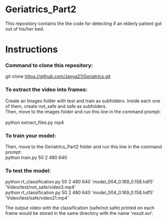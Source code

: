 # Geriatrics_Part2
This repository contains the the code for detecting if an elderly patient got out of his/her bed.

# Instructions

### Command to clone this repository: </br> 
git clone https://github.com/Janya21/Geriatrics.git </br>
 
### To extract the video into frames: </br> 
Create an Images folder with test and train as subfolders. Inside each one of them, create not_safe and safe as subfolders. </br>
Then, move to the images folder and run this line in the command prompt: </br> </br>
python extract_files.py mp4
</br>
### To train your model: </br> 
Then, move to the Geriatrics_Part2 folder and run this line in the command prompt: </br>
python train.py 50 2 480 640 </br>

### To test the model: </br> 
python rt_classification.py 50 2 480 640 'model_004_0.169_0.158.hdf5' 'Video/test/not_safe/video3.mp4' </br>
python rt_classification.py 50 2 480 640 'model_004_0.169_0.158.hdf5' 'Video/test/safe/video21.mp4' </br>

The output video with the classification (safe/not safe) printed on each frame would be stored in the same directory with the name 'result.avi'.


